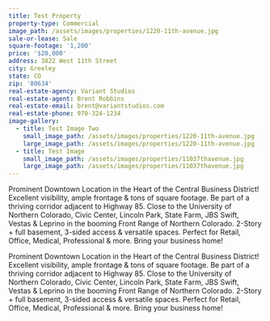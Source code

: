 ```yaml
---
title: Test Property
property-type: Commercial
image_path: /assets/images/properties/1220-11th-avenue.jpg
sale-or-lease: Sale
square-footage: '1,200'
price: '$20,000'
address: 3822 West 11th Street
city: Greeley
state: CO
zip: '80634'
real-estate-agency: Variant Studios
real-estate-agent: Brent Robbins
real-estate-email: brent@variantstudios.com
real-estate-phone: 970-324-1234
image-gallery:
  - title: Test Image Two
    small_image_path: /assets/images/properties/1220-11th-avenue.jpg
    large_image_path: /assets/images/properties/1220-11th-avenue.jpg
  - title: Test Image
    small_image_path: /assets/images/properties/11037thavenue.jpg
    large_image_path: /assets/images/properties/11037thavenue.jpg
---
```



Prominent Downtown Location in the Heart of the Central Business District! Excellent visibility, ample frontage & tons of square footage. Be part of a thriving corridor adjacent to Highway 85. Close to the University of Northern Colorado, Civic Center, Lincoln Park, State Farm, JBS Swift, Vestas & Leprino in the booming Front Range of Northern Colorado. 2-Story + full basement, 3-sided access & versatile spaces. Perfect for Retail, Office, Medical, Professional & more. Bring your business home!

Prominent Downtown Location in the Heart of the Central Business District! Excellent visibility, ample frontage & tons of square footage. Be part of a thriving corridor adjacent to Highway 85. Close to the University of Northern Colorado, Civic Center, Lincoln Park, State Farm, JBS Swift, Vestas & Leprino in the booming Front Range of Northern Colorado. 2-Story + full basement, 3-sided access & versatile spaces. Perfect for Retail, Office, Medical, Professional & more. Bring your business home!